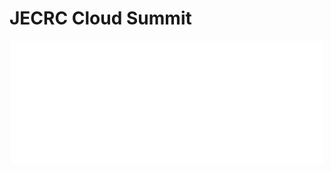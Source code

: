 # JECRC Cloud Summit
<p align="center"> <img src="img/logo/JCS Logo White.png" width="500px"><p>
<!-- <p align="center"><h1 align="center"><samp>JECRC Cloud Summit</samp></h1></p>
 -->
